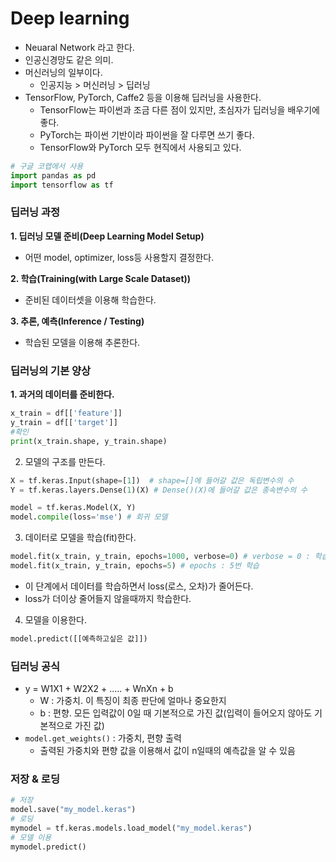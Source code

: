 # Deep learning

* Neuaral Network 라고 한다.
* 인공신경망도 같은 의미.
* 머신러닝의 일부이다.
    * 인공지능 > 머신러닝 > 딥러닝
* TensorFlow, PyTorch, Caffe2 등을 이용해 딥러닝을 사용한다.
    * TensorFlow는 파이썬과 조금 다른 점이 있지만, 초심자가 딥러닝을 배우기에 좋다.
    * PyTorch는 파이썬 기반이라 파이썬을 잘 다루면 쓰기 좋다.
    * TensorFlow와 PyTorch 모두 현직에서 사용되고 있다.

```python
# 구글 코랩에서 사용
import pandas as pd
import tensorflow as tf
```

### 딥러닝 과정
**1. 딥러닝 모델 준비(Deep Learning Model Setup)**
* 어떤 model, optimizer, loss등 사용할지 결정한다.

**2. 학습(Training(with Large Scale Dataset))**
* 준비된 데이터셋을 이용해 학습한다.

**3. 추론, 예측(Inference / Testing)**
* 학습된 모델을 이용해 추론한다.

### 딥러닝의 기본 양상
**1. 과거의 데이터를 준비한다.**
```python
x_train = df[['feature']]
y_train = df[['target']]
#확인
print(x_train.shape, y_train.shape)
```

2. 모델의 구조를 만든다.
```python
X = tf.keras.Input(shape=[1])  # shape=[]에 들어갈 값은 독립변수의 수
Y = tf.keras.layers.Dense(1)(X) # Dense()(X)에 들어갈 값은 종속변수의 수

model = tf.keras.Model(X, Y)
model.compile(loss='mse') # 회귀 모델
```

3. 데이터로 모델을 학습(fit)한다.
```python
model.fit(x_train, y_train, epochs=1000, verbose=0) # verbose = 0 : 학습 메시지 가리기
model.fit(x_train, y_train, epochs=5) # epochs : 5번 학습
```
* 이 단계에서 데이터를 학습하면서 loss(로스, 오차)가 줄어든다.
* loss가 더이상 줄어들지 않을때까지 학습한다.

4. 모델을 이용한다.
```python
model.predict([[예측하고싶은 값]])
```

### 딥러닝 공식
* y = W1X1 + W2X2 + ..... + WnXn + b
    * W : 가중치. 이 특징이 최종 판단에 얼마나 중요한지
    * b : 편향. 모든 입력값이 0일 때 기본적으로 가진 값(입력이 들어오지 않아도 기본적으로 가진 값)
* `model.get_weights()` : 가중치, 편향 출력
    * 출력된 가중치와 편향 값을 이용해서 값이 n일때의 예측값을 알 수 있음

### 저장 & 로딩
```python
# 저장
model.save("my_model.keras")
# 로딩
mymodel = tf.keras.models.load_model("my_model.keras")
# 모델 이용
mymodel.predict()
```

